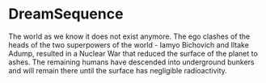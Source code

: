 # DreamSequence
The world as we know it does not exist anymore. The ego clashes of the heads of the two superpowers of the world - Iamyo Bichovich and Iltake Adump, resulted in a Nuclear War that reduced the surface of the planet to ashes. The remaining humans have descended into underground bunkers and will remain there until the surface has negligible radioactivity.
